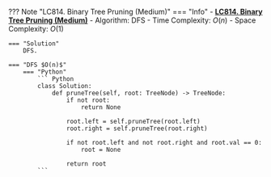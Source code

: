 ??? Note "LC814. Binary Tree Pruning (Medium)"
    === "Info"
        - **<a href="https://leetcode-cn.com/problems/smallest-subtree-with-all-the-deepest-nodes/" target="_blank">LC814. Binary Tree Pruning (Medium)</a>**
        - Algorithm: DFS
        - Time Complexity: $O(n)$
        - Space Complexity: $O(1)$
        
    === "Solution"
        DFS.

    === "DFS $O(n)$"
        === "Python"
            ``` Python
            class Solution:
                def pruneTree(self, root: TreeNode) -> TreeNode:
                    if not root:
                        return None

                    root.left = self.pruneTree(root.left)
                    root.right = self.pruneTree(root.right)

                    if not root.left and not root.right and root.val == 0:
                        root = None
                        
                    return root
            ```   